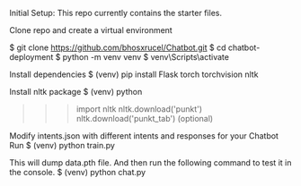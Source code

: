 Initial Setup:
This repo currently contains the starter files.

Clone repo and create a virtual environment

$ git clone https://github.com/bhosxrucel/Chatbot.git
$ cd chatbot-deployment
$ python -m venv venv
$ venv\Scripts\activate

Install dependencies
$ (venv) pip install Flask torch torchvision nltk

Install nltk package
$ (venv) python
>>> import nltk
>>> nltk.download('punkt')
>>> nltk.download('punkt_tab') (optional)

Modify intents.json with different intents and responses for your Chatbot
Run
$ (venv) python train.py

This will dump data.pth file. And then run the following command to test it in the console.
$ (venv) python chat.py
